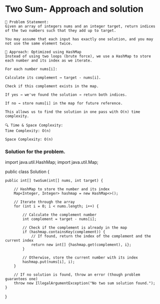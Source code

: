 # Two Sum- Approach and solution  
```solution
🧩 Problem Statement:
Given an array of integers nums and an integer target, return indices of the two numbers such that they add up to target.

You may assume that each input has exactly one solution, and you may not use the same element twice.

🧠 Approach: Optimized using HashMap
Instead of using two loops (brute force), we use a HashMap to store each number and its index as we iterate.

For each number nums[i]:

Calculate its complement → target - nums[i].

Check if this complement exists in the map.

If yes → we've found the solution → return both indices.

If no → store nums[i] in the map for future reference.

This allows us to find the solution in one pass with O(n) time complexity.

🔍 Time & Space Complexity:
Time Complexity: O(n)

Space Complexity: O(n)
```

### Solution for the problem.  

import java.util.HashMap;
import java.util.Map;

public class Solution {

    public int[] twoSum(int[] nums, int target) {

        // HashMap to store the number and its index
        Map<Integer, Integer> hashmap = new HashMap<>();

        // Iterate through the array
        for (int i = 0; i < nums.length; i++) {

            // Calculate the complement number
            int complement = target - nums[i];

            // Check if the complement is already in the map
            if (hashmap.containsKey(complement)) {
                // If found, return the index of the complement and the current index
                return new int[] {hashmap.get(complement), i};
            }

            // Otherwise, store the current number with its index
            hashmap.put(nums[i], i);
        }

        // If no solution is found, throw an error (though problem guarantees one)
        throw new IllegalArgumentException("No two sum solution found.");
    }
}
